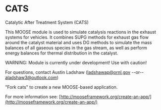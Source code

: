 CATS
=====

Catalytic After Treatment System (CATS)

This MOOSE module is used to simulate catalysis reactions in the exhaust systems for vehicles. It combines SUPG methods for exhaust gas flow around the catalyst material and uses DG methods to simulate the mass balances of all gaseous species in the gas stream, as well as perform energy balances for thermal distribution in the catalyst. 

WARNING: Module is currently under development! Use with caution!

For questions, contact Austin Ladshaw (ladshawap@ornl.gov  --or--  aladshaw3@outlook.com)


"Fork cats" to create a new MOOSE-based application.

For more information see: [http://mooseframework.org/create-an-app/](http://mooseframework.org/create-an-app/)
